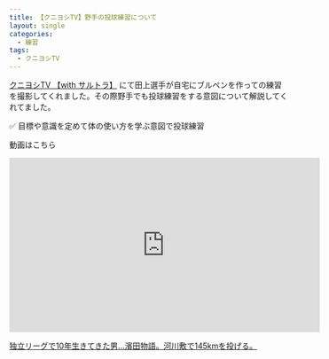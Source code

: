 ```yaml
---
title: 【クニヨシTV】野手の投球練習について
layout: single
categories:
  - 練習
tags:
  - クニヨシTV
---
```


[クニヨシTV 【with サルトラ】](https://www.youtube.com/channel/UCN7zL9IXNqxZDMIjlih1_Mw) にて田上選手が自宅にブルペンを作っての練習  
を撮影してくれました。その際野手でも投球練習をする意図について解説してくれてました。

✅ 目標や意識を定めて体の使い方を学ぶ意図で投球練習

動画はこちら
<iframe width="560" height="315" src="https://www.youtube.com/embed/Mmttkzkjeyg" frameborder="0" allow="accelerometer; autoplay; encrypted-media; gyroscope; picture-in-picture" allowfullscreen></iframe>

[独立リーグで10年生きてきた男...濱田物語。河川敷で145kmを投げる。](https://youtu.be/Mmttkzkjeyg)